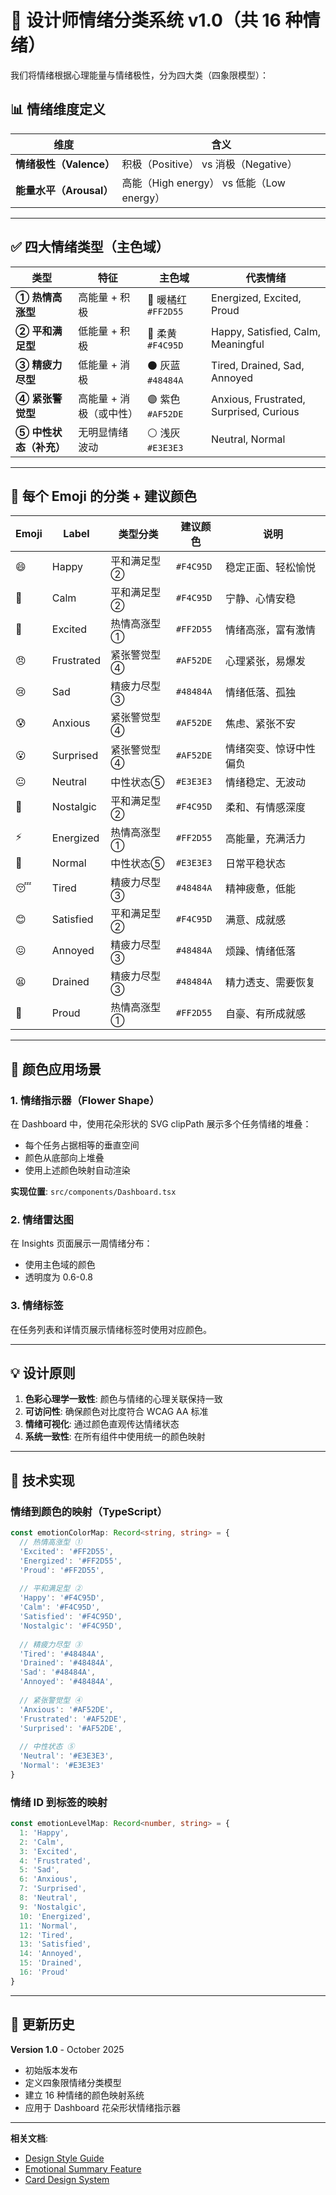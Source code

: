 # 🎨 设计师情绪分类系统 v1.0（共 16 种情绪）

我们将情绪根据心理能量与情绪极性，分为四大类（四象限模型）：

## 📊 情绪维度定义

| 维度 | 含义 |
|------|------|
| **情绪极性（Valence）** | 积极（Positive） vs 消极（Negative） |
| **能量水平（Arousal）** | 高能（High energy） vs 低能（Low energy） |

---

## ✅ 四大情绪类型（主色域）

| 类型 | 特征 | 主色域 | 代表情绪 |
|------|------|--------|----------|
| **① 热情高涨型** | 高能量 + 积极 | 🔴 暖橘红 `#FF2D55` | Energized, Excited, Proud |
| **② 平和满足型** | 低能量 + 积极 | 💛 柔黄 `#F4C95D` | Happy, Satisfied, Calm, Meaningful |
| **③ 精疲力尽型** | 低能量 + 消极 | ⚫ 灰蓝 `#48484A` | Tired, Drained, Sad, Annoyed |
| **④ 紧张警觉型** | 高能量 + 消极（或中性） | 🟣 紫色 `#AF52DE` | Anxious, Frustrated, Surprised, Curious |
| **⑤ 中性状态（补充）** | 无明显情绪波动 | ⚪ 浅灰 `#E3E3E3` | Neutral, Normal |

---

## 🧠 每个 Emoji 的分类 + 建议颜色

| Emoji | Label | 类型分类 | 建议颜色 | 说明 |
|-------|-------|----------|----------|------|
| 😄 | Happy | 平和满足型② | `#F4C95D` | 稳定正面、轻松愉悦 |
| 🥰 | Calm | 平和满足型② | `#F4C95D` | 宁静、心情安稳 |
| 🤩 | Excited | 热情高涨型① | `#FF2D55` | 情绪高涨，富有激情 |
| 😠 | Frustrated | 紧张警觉型④ | `#AF52DE` | 心理紧张，易爆发 |
| 😢 | Sad | 精疲力尽型③ | `#48484A` | 情绪低落、孤独 |
| 😰 | Anxious | 紧张警觉型④ | `#AF52DE` | 焦虑、紧张不安 |
| 😮 | Surprised | 紧张警觉型④ | `#AF52DE` | 情绪突变、惊讶中性偏负 |
| 😐 | Neutral | 中性状态⑤ | `#E3E3E3` | 情绪稳定、无波动 |
| 🥹 | Nostalgic | 平和满足型② | `#F4C95D` | 柔和、有情感深度 |
| ⚡ | Energized | 热情高涨型① | `#FF2D55` | 高能量，充满活力 |
| 🙂 | Normal | 中性状态⑤ | `#E3E3E3` | 日常平稳状态 |
| 😴 | Tired | 精疲力尽型③ | `#48484A` | 精神疲惫，低能 |
| 😊 | Satisfied | 平和满足型② | `#F4C95D` | 满意、成就感 |
| 😖 | Annoyed | 精疲力尽型③ | `#48484A` | 烦躁、情绪低落 |
| 😫 | Drained | 精疲力尽型③ | `#48484A` | 精力透支、需要恢复 |
| 👏 | Proud | 热情高涨型① | `#FF2D55` | 自豪、有所成就感 |

---

## 🎨 颜色应用场景

### 1. 情绪指示器（Flower Shape）
在 Dashboard 中，使用花朵形状的 SVG clipPath 展示多个任务情绪的堆叠：
- 每个任务占据相等的垂直空间
- 颜色从底部向上堆叠
- 使用上述颜色映射自动渲染

**实现位置**: `src/components/Dashboard.tsx`

### 2. 情绪雷达图
在 Insights 页面展示一周情绪分布：
- 使用主色域的颜色
- 透明度为 0.6-0.8

### 3. 情绪标签
在任务列表和详情页展示情绪标签时使用对应颜色。

---

## 💡 设计原则

1. **色彩心理学一致性**: 颜色与情绪的心理关联保持一致
2. **可访问性**: 确保颜色对比度符合 WCAG AA 标准
3. **情绪可视化**: 通过颜色直观传达情绪状态
4. **系统一致性**: 在所有组件中使用统一的颜色映射

---

## 📝 技术实现

### 情绪到颜色的映射（TypeScript）

```typescript
const emotionColorMap: Record<string, string> = {
  // 热情高涨型 ①
  'Excited': '#FF2D55',
  'Energized': '#FF2D55',
  'Proud': '#FF2D55',
  
  // 平和满足型 ②
  'Happy': '#F4C95D',
  'Calm': '#F4C95D',
  'Satisfied': '#F4C95D',
  'Nostalgic': '#F4C95D',
  
  // 精疲力尽型 ③
  'Tired': '#48484A',
  'Drained': '#48484A',
  'Sad': '#48484A',
  'Annoyed': '#48484A',
  
  // 紧张警觉型 ④
  'Anxious': '#AF52DE',
  'Frustrated': '#AF52DE',
  'Surprised': '#AF52DE',
  
  // 中性状态 ⑤
  'Neutral': '#E3E3E3',
  'Normal': '#E3E3E3'
}
```

### 情绪 ID 到标签的映射

```typescript
const emotionLevelMap: Record<number, string> = {
  1: 'Happy',
  2: 'Calm',
  3: 'Excited',
  4: 'Frustrated',
  5: 'Sad',
  6: 'Anxious',
  7: 'Surprised',
  8: 'Neutral',
  9: 'Nostalgic',
  10: 'Energized',
  11: 'Normal',
  12: 'Tired',
  13: 'Satisfied',
  14: 'Annoyed',
  15: 'Drained',
  16: 'Proud'
}
```

---

## 🔄 更新历史

**Version 1.0** - October 2025
- 初始版本发布
- 定义四象限情绪分类模型
- 建立 16 种情绪的颜色映射系统
- 应用于 Dashboard 花朵形状情绪指示器

---

**相关文档**:
- [Design Style Guide](./design-style.md)
- [Emotional Summary Feature](./emotional-summary-feature.md)
- [Card Design System](./card-design-system.md)

